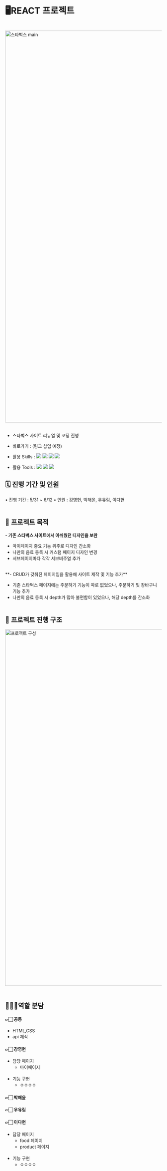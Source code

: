 # 🖥️REACT 프로젝트

<br>

<img width="1256" alt="스타벅스 main" src="https://github.com/dandanii22/starbucks/assets/168395861/798ea0e5-4cce-4042-8776-1af737e66d0a">

<br>
<br>

- 스타벅스 사이트 리뉴얼 및 코딩 진행
- 바로가기 : (링크 삽입 예정)

- 활용 Skills : <img src="https://img.shields.io/badge/HTML5-E34F26?style=flat&logo=HTML5&logoColor=white" /> <img src="https://img.shields.io/badge/CSS3-1572B6?style=flat&logo=CSS3&logoColor=white" /> <img src="https://img.shields.io/badge/JavaScript-F7DF1E?style=flat&logo=JavaScript&logoColor=white" /> <img src="https://img.shields.io/badge/React-61DAFB?style=flat&logo=React&logoColor=white" />
- 활용 Tools : <img src="https://img.shields.io/badge/Figma-F24E1E?style=flat&logo=Figma&logoColor=white" /> <img src="https://img.shields.io/badge/Slack-4A154B?style=flat&logo=Slack&logoColor=white" /> <img src="https://img.shields.io/badge/GitHub-181717?style=flat&logo=GitHub&logoColor=white" />
  <br>

## 🗓️ 진행 기간 및 인원

• 진행 기간 : 5/31 ~ 6/12
• 인원 : 강영현, 박해윤, 우유림, 이다현
<br>
<br>

## 🎯 프로젝트 목적

**- 기존 스타벅스 사이트에서 아쉬웠던 디자인을 보완**

- 마이페이지 중요 기능 위주로 디자인 간소화
- 나만의 음료 등록 시 커스텀 페이지 디자인 변경
- 서브페이지마다 각각 서브비주얼 추가
<br>
**- CRUD가 갖춰진 페이지임을 활용해 사이트 제작 및 기능 추가**

- 기존 스타벅스 페이지에는 주문하기 기능이 따로 없었으나, 주문하기 및 장바구니 기능 추가
- 나만의 음료 등록 시 depth가 많아 불편함이 있었으나, 해당 depth를 간소화
  <br>
  <br>

## 👣 프로젝트 진행 구조

<img width="1143" alt="프로젝트 구성" src="https://github.com/dandanii22/starbucks/assets/168395861/e5ea857b-f39d-4c1b-8d50-e47dbaaebed4">
 <br>
  <br>

## 👩🏻‍💻역할 분담

#### 👉🏻 공통

- HTML,CSS
- api 제작

#### 👉🏻 강영현

- 담당 페이지
  - 마이페이지
    <br>
    <br>
- 기능 구현
  - ㅇㅇㅇㅇ

#### 👉🏻 박해윤

#### 👉🏻 우유림

#### 👉🏻 이다현

- 담당 페이지
  - food 페이지
  - product 페이지
    <br>
    <br>
- 기능 구현
  - ㅇㅇㅇㅇ
